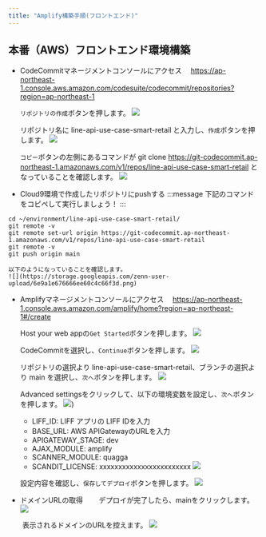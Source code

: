 ```yaml
---
title: "Amplify構築手順(フロントエンド)"
---
```


## 本番（AWS）フロントエンド環境構築
- CodeCommitマネージメントコンソールにアクセス
　https://ap-northeast-1.console.aws.amazon.com/codesuite/codecommit/repositories?region=ap-northeast-1

    `リポジトリの作成`ボタンを押します。
    ![](https://storage.googleapis.com/zenn-user-upload/721bacb9d4da3ff0669d1a61.png)
    
    リポジトリ名に line-api-use-case-smart-retail と入力し、`作成`ボタンを押します。
    ![](https://storage.googleapis.com/zenn-user-upload/472069bb2ba6abb3621a5cdc.png)
    
    `コピー`ボタンの左側にあるコマンドが git clone https://git-codecommit.ap-northeast-1.amazonaws.com/v1/repos/line-api-use-case-smart-retail  となっていることを確認します。
    ![](https://storage.googleapis.com/zenn-user-upload/4be91c538ba062f6038aee98.png)

- Cloud9環境で作成したリポジトリにpushする
:::message
下記のコマンドをコピペして実行しましょう！
:::
```
cd ~/environment/line-api-use-case-smart-retail/
git remote -v
git remote set-url origin https://git-codecommit.ap-northeast-1.amazonaws.com/v1/repos/line-api-use-case-smart-retail
git remote -v
git push origin main
```
    以下のようになっていることを確認します。
    ![](https://storage.googleapis.com/zenn-user-upload/6e9a1e676666ee60c4c66f3d.png)

- Amplifyマネージメントコンソールにアクセス
　https://ap-northeast-1.console.aws.amazon.com/amplify/home?region=ap-northeast-1#/create
  
    Host your web appの`Get Started`ボタンを押します。
    ![](https://storage.googleapis.com/zenn-user-upload/b12192549aa9b13b50273adf.png)

    CodeCommitを選択し、`Continue`ボタンを押します。
    ![](https://storage.googleapis.com/zenn-user-upload/476404d5074323ee9cab9a6b.png)

    リポジトリの選択より line-api-use-case-smart-retail、ブランチの選択より main を選択し、`次へ`ボタンを押します。
    ![](https://storage.googleapis.com/zenn-user-upload/38ca5898e8b523c8459e59dd.png)
    
    Advanced settingsをクリックして、以下の環境変数を設定し、`次へ`ボタンを押します。
    ![](https://storage.googleapis.com/zenn-user-upload/feb029f2f3ad12787a9bb2eb.png))
    
    - LIFF_ID: LIFF アプリの LIFF IDを入力
    - BASE_URL: AWS APIGatewayのURLを入力
    - APIGATEWAY_STAGE: dev
    - AJAX_MODULE: amplify
    - SCANNER_MODULE: quagga
    - SCANDIT_LICENSE: xxxxxxxxxxxxxxxxxxxxxxxx
    ![](https://storage.googleapis.com/zenn-user-upload/bea1c5e618bff8ca45dd5e3d.png)

    設定内容を確認し、`保存してデプロイ`ボタンを押します。
    ![](https://storage.googleapis.com/zenn-user-upload/638916f5fee9f6088b1c17ee.png)

- ドメインURLの取得
　　デプロイが完了したら、mainをクリックします。
    ![](https://storage.googleapis.com/zenn-user-upload/41ab3292b25090a82c0c9175.png)
    
　　表示されるドメインのURLを控えます。
    ![](https://storage.googleapis.com/zenn-user-upload/2f8a88e68d99603ac7735f6d.png)
